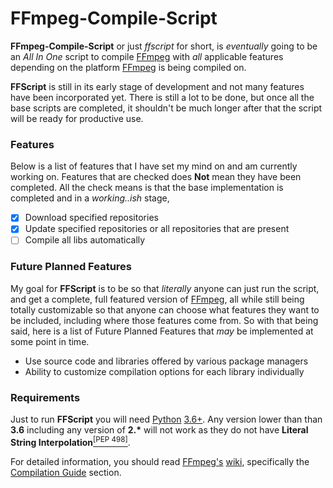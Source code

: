 # FFmpeg-Compile-Script
**FFmpeg-Compile-Script** or just *ffscript* for short, is *eventually* going
to be an *All In One* script to compile [FFmpeg][ffmpeg-site] with *all*
applicable features depending on the platform [FFmpeg][ffmpeg-site] is being
compiled on.

**FFScript** is still in its early stage of development and not many features
have been incorporated yet.  There is still a lot to be done, but once all the
base scripts are completed, it shouldn't be much longer after that the script
will be ready for productive use.

### Features
Below is a list of features that I have set my mind on and am currently working
on.   Features that are checked does **Not** mean they have been completed.
All the check means is that the base implementation is completed and in a
*working..ish* stage,
- [x] Download specified repositories
- [x] Update specified repositories or all repositories that are present
- [ ] Compile all libs automatically

### Future Planned Features
My goal for **FFScript** is to be so that *literally* anyone can just run the
script, and get a complete, full featured version of [FFmpeg][ffmpeg-site], all
while still being totally customizable so that anyone can choose what features
they want to be included, including where those features come from.  So with
that being said, here is a list of Future Planned Features that *may* be
implemented at some point in time.
- Use source code and libraries offered by various package managers
- Ability to customize compilation options for each library individually

### Requirements
Just to run **FFScript** you will need [Python][python-site]
[3.6+][python-dl].  Any version lower than than **3.6** including any version
of __2.\*__ will not work as they do not have 
**Literal String Interpolation**[<sup>\[PEP 498\]</sup>][python-pep498].

For detailed information, you should read [FFmpeg's][ffmpeg-site]
[wiki][ffmpeg-wiki], specifically the [Compilation Guide][ffmpeg-comp] section.

[ffmpeg-site]: https://ffmpeg.org "FFmpeg"
[ffmpeg-wiki]: https://trac.ffmpeg.org/wiki "FFmpeg wiki'"
[ffmpeg-comp]: https://trac.ffmpeg.org/wiki/CompilationGuide "CompilationGuide"

[python-site]: https://python.org "Python"
[python-dl]: https://python.org/downloads "Python Downloads"
[python-pep498]: https://www.python.org/dev/peps/pep-0498/ "F-Strings"
